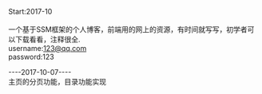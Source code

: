 Start:2017-10</br>
</br>
一个基于SSM框架的个人博客，前端用的网上的资源，有时间就写写，初学者可以下载看看，注释很全.</br>
username:123@qq.com </br>
password:123</br>

----2017-10-07----</br>
主页的分页功能，目录功能实现
